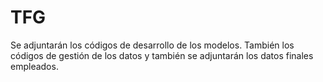 # TFG
Se adjuntarán los códigos de desarrollo de los modelos. También los códigos de gestión de los datos y también se adjuntarán los datos finales empleados.
